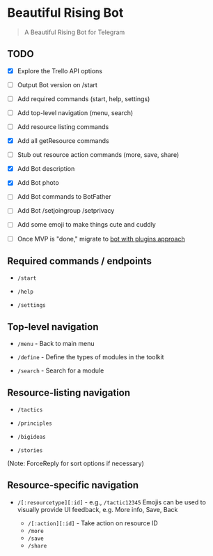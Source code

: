 # Beautiful Rising Bot

> A Beautiful Rising Bot for Telegram

## TODO 

- [x] Explore the Trello API options
- [ ] Output Bot version on /start
- [ ] Add required commands (start, help, settings)
- [ ] Add top-level navigation (menu, search)
- [ ] Add resource listing commands
- [x] Add all getResource commands
- [ ] Stub out resource action commands (more, save, share)
- [x] Add Bot description
- [x] Add Bot photo
- [ ] Add Bot commands to BotFather
- [ ] Add Bot /setjoingroup /setprivacy
- [ ] Add some emoji to make things cute and cuddly

- [ ] Once MVP is "done," migrate to [bot with plugins approach](https://github.com/crisbal/Node-Telegram-Bot) 

## Required commands / endpoints

* `/start`

* `/help`

* `/settings`

## Top-level navigation


* `/menu` - Back to main menu

* `/define` - Define the types of modules in the toolkit

* `/search` - Search for a module

## Resource-listing navigation

* `/tactics`

* `/principles`

* `/bigideas`

* `/stories`

(Note: ForceReply for sort options if necessary)

## Resource-specific navigation

* `/[:resourcetype][:id]` - e.g., `/tactic12345`
Emojis can be used to visually provide UI feedback, e.g. More info, Save, Back
    
    * `/[:action][:id]` - Take action on resource ID
    * `/more`
    * `/save`
    * `/share`
